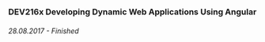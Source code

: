 ### DEV216x Developing Dynamic Web Applications Using Angular ###
###### 28.08.2017 - Finished ######